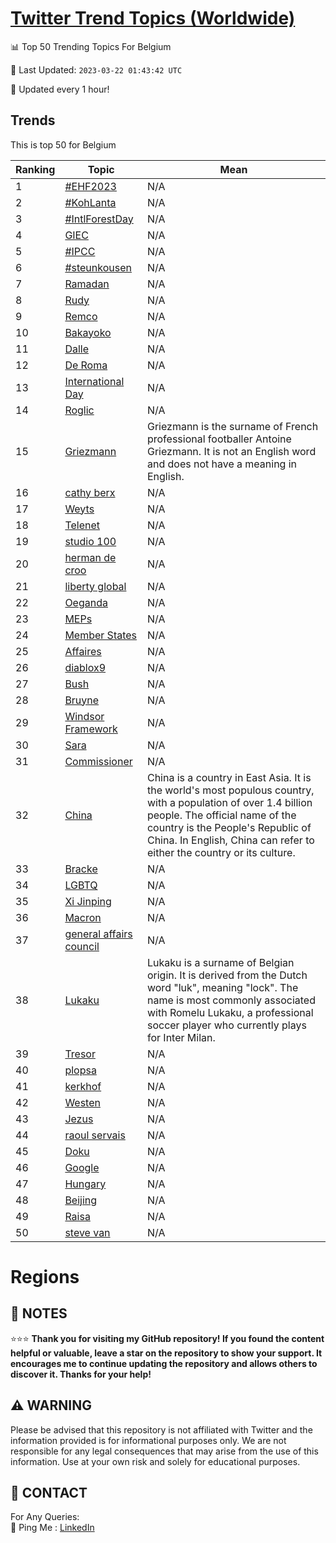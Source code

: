[Twitter Trend Topics (Worldwide)](https://github.com/ErcinDedeoglu/Twitter-Trend-Topics)
==========


📊 Top 50 Trending Topics For Belgium

📆 Last Updated: `2023-03-22 01:43:42 UTC`

🔧 Updated every 1 hour!


## Trends

This is top 50 for Belgium

| Ranking | Topic | Mean |
| ------- | ------------ | ------------ |
| 1 | [#EHF2023](http://twitter.com/search?q=%23EHF2023) | N/A |
| 2 | [#KohLanta](http://twitter.com/search?q=%23KohLanta) | N/A |
| 3 | [#IntlForestDay](http://twitter.com/search?q=%23IntlForestDay) | N/A |
| 4 | [GIEC](http://twitter.com/search?q=GIEC) | N/A |
| 5 | [#IPCC](http://twitter.com/search?q=%23IPCC) | N/A |
| 6 | [#steunkousen](http://twitter.com/search?q=%23steunkousen) | N/A |
| 7 | [Ramadan](http://twitter.com/search?q=Ramadan) | N/A |
| 8 | [Rudy](http://twitter.com/search?q=Rudy) | N/A |
| 9 | [Remco](http://twitter.com/search?q=Remco) | N/A |
| 10 | [Bakayoko](http://twitter.com/search?q=Bakayoko) | N/A |
| 11 | [Dalle](http://twitter.com/search?q=Dalle) | N/A |
| 12 | [De Roma](http://twitter.com/search?q=De+Roma) | N/A |
| 13 | [International Day](http://twitter.com/search?q=International+Day) | N/A |
| 14 | [Roglic](http://twitter.com/search?q=Roglic) | N/A |
| 15 | [Griezmann](http://twitter.com/search?q=Griezmann) | Griezmann is the surname of French professional footballer Antoine Griezmann. It is not an English word and does not have a meaning in English. |
| 16 | [cathy berx](http://twitter.com/search?q=cathy+berx) | N/A |
| 17 | [Weyts](http://twitter.com/search?q=Weyts) | N/A |
| 18 | [Telenet](http://twitter.com/search?q=Telenet) | N/A |
| 19 | [studio 100](http://twitter.com/search?q=studio+100) | N/A |
| 20 | [herman de croo](http://twitter.com/search?q=herman+de+croo) | N/A |
| 21 | [liberty global](http://twitter.com/search?q=liberty+global) | N/A |
| 22 | [Oeganda](http://twitter.com/search?q=Oeganda) | N/A |
| 23 | [MEPs](http://twitter.com/search?q=MEPs) | N/A |
| 24 | [Member States](http://twitter.com/search?q=Member+States) | N/A |
| 25 | [Affaires](http://twitter.com/search?q=Affaires) | N/A |
| 26 | [diablox9](http://twitter.com/search?q=diablox9) | N/A |
| 27 | [Bush](http://twitter.com/search?q=Bush) | N/A |
| 28 | [Bruyne](http://twitter.com/search?q=Bruyne) | N/A |
| 29 | [Windsor Framework](http://twitter.com/search?q=Windsor+Framework) | N/A |
| 30 | [Sara](http://twitter.com/search?q=Sara) | N/A |
| 31 | [Commissioner](http://twitter.com/search?q=Commissioner) | N/A |
| 32 | [China](http://twitter.com/search?q=China) | China is a country in East Asia. It is the world's most populous country, with a population of over 1.4 billion people. The official name of the country is the People's Republic of China. In English, China can refer to either the country or its culture. |
| 33 | [Bracke](http://twitter.com/search?q=Bracke) | N/A |
| 34 | [LGBTQ](http://twitter.com/search?q=LGBTQ) | N/A |
| 35 | [Xi Jinping](http://twitter.com/search?q=Xi+Jinping) | N/A |
| 36 | [Macron](http://twitter.com/search?q=Macron) | N/A |
| 37 | [general affairs council](http://twitter.com/search?q=general+affairs+council) | N/A |
| 38 | [Lukaku](http://twitter.com/search?q=Lukaku) | Lukaku is a surname of Belgian origin. It is derived from the Dutch word "luk", meaning "lock". The name is most commonly associated with Romelu Lukaku, a professional soccer player who currently plays for Inter Milan. |
| 39 | [Tresor](http://twitter.com/search?q=Tresor) | N/A |
| 40 | [plopsa](http://twitter.com/search?q=plopsa) | N/A |
| 41 | [kerkhof](http://twitter.com/search?q=kerkhof) | N/A |
| 42 | [Westen](http://twitter.com/search?q=Westen) | N/A |
| 43 | [Jezus](http://twitter.com/search?q=Jezus) | N/A |
| 44 | [raoul servais](http://twitter.com/search?q=raoul+servais) | N/A |
| 45 | [Doku](http://twitter.com/search?q=Doku) | N/A |
| 46 | [Google](http://twitter.com/search?q=Google) | N/A |
| 47 | [Hungary](http://twitter.com/search?q=Hungary) | N/A |
| 48 | [Beijing](http://twitter.com/search?q=Beijing) | N/A |
| 49 | [Raisa](http://twitter.com/search?q=Raisa) | N/A |
| 50 | [steve van](http://twitter.com/search?q=steve+van) | N/A |



# Regions




## 📝 NOTES

⭐⭐⭐ **Thank you for visiting my GitHub repository! If you found the content helpful or valuable, leave a star on the repository to show your support. It encourages me to continue updating the repository and allows others to discover it. Thanks for your help!**


## ⚠️ WARNING

Please be advised that this repository is not affiliated with Twitter and the information provided is for informational purposes only. We are not responsible for any legal consequences that may arise from the use of this information. Use at your own risk and solely for educational purposes.


## 📨 CONTACT

 For Any Queries:  
            🏓 Ping Me : [LinkedIn](https://www.linkedin.com/in/ercindedeoglu/)
